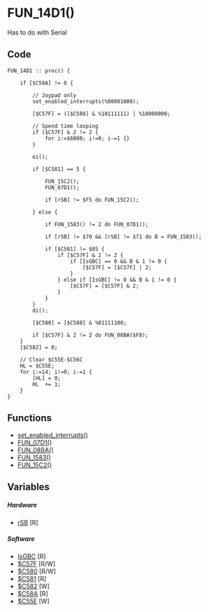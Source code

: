 # FUN_14D1()
Has to do with Serial
## Code
```
FUN_14D1 :: proc() {

	if [$C58A] != 0 {
		
		// Joypad only
		set_enabled_interrupts(%00001000);
		
		[$C57F] = ([$C580] & %10111111) | %10000000;
		
		// Spend time looping
		if [$C57F] & 2 != 2 {
			for i:=$6000; i!=0; i-=1 {}
		}
		
		ei();
		
		if [$C581] == 5 {
		
			FUN_15C2();
			FUN_07D1();
			
			if [rSB] != $F5 do FUN_15C2();
			
		} else {
		
			if FUN_1583() != 2 do FUN_07D1();
			
			if [rSB] != $70 && [rSB] != $71 do B = FUN_1583();
			
			if [$C581] != $05 {
				if [$C57F] & 2 != 2 {
					if [IsGBC] == 0 && B & 1 != 0 {
						[$C57F] = [$C57F] | 2;
					}
				} else if [IsGBC] != 0 && B & 1 != 0 {
					[$C57F] = [$C57F] & 2;
				}
			}
		}
		di();
		
		[$C580] = [$C580] & %01111100;
		
		if [$C57F] & 2 != 2 do FUN_08BA($F8);
	}
	[$C582] = 0;
	
	// Clear $C55E-$C56C
	HL = $C55E;
	for i:=14; i!=0; i-=1 {
		[HL] = 0;
		HL  += 1;
	}
}
```
## Functions
- [set_enabled_interrupts()](bank0/set_enabled_interrupts.md)
- [FUN_07D1()](bank0/FUN_07D1.md)
- [FUN_08BA()](bank0/FUN_08BA.md)
- [FUN_1583()](bank0/FUN_1583.md)
- [FUN_15C2()](bank0/FUN_15C2.md)
## Variables
##### Hardware
- [rSB](variables/hardware/Serial.md#rSB($FF01)) [R]
##### Software
- [IsGBC](variables/software/IsGBC.md) [R]
- [$C57F](variables/software/C57F.md) [R/W]
- [$C580](variables/software/C580.md) [R/W]
- [$C581](variables/software/C581.md) [R]
- [$C582](variables/software/C582.md) [W]
- [$C58A](variables/software/C58A.md) [R]
- [$C55E](variables/software/C55E.md) [W]